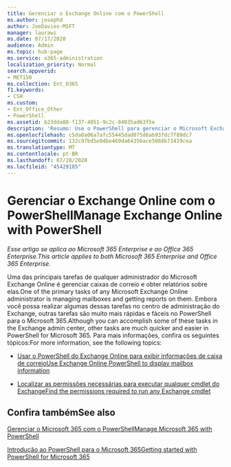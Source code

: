 ```yaml
---
title: Gerenciar o Exchange Online com o PowerShell
ms.author: josephd
author: JoeDavies-MSFT
manager: laurawi
ms.date: 07/17/2020
audience: Admin
ms.topic: hub-page
ms.service: o365-administration
localization_priority: Normal
search.appverid:
- MET150
ms.collection: Ent_O365
f1.keywords:
- CSH
ms.custom:
- Ent_Office_Other
- PowerShell
ms.assetid: b23dda88-f137-4051-9c2c-84035ad63f5e
description: 'Resumo: Use o PowerShell para gerenciar o Microsoft Exchange Online, incluindo a exibição da configuração de caixa de correio e relatórios avançados.'
ms.openlocfilehash: c5da0a06a7afc55445dad075d6ab93fdc7f89dc7
ms.sourcegitcommit: 132c97bd5e0dbe469da64356ace5084b71419cea
ms.translationtype: MT
ms.contentlocale: pt-BR
ms.lasthandoff: 07/28/2020
ms.locfileid: "45429185"
---
```

# <a name="manage-exchange-online-with-powershell"></a><span data-ttu-id="24add-103">Gerenciar o Exchange Online com o PowerShell</span><span class="sxs-lookup"><span data-stu-id="24add-103">Manage Exchange Online with PowerShell</span></span>

<span data-ttu-id="24add-104">*Esse artigo se aplica ao Microsoft 365 Enterprise e ao Office 365 Enterprise.*</span><span class="sxs-lookup"><span data-stu-id="24add-104">*This article applies to both Microsoft 365 Enterprise and Office 365 Enterprise.*</span></span>

<span data-ttu-id="24add-105">Uma das principais tarefas de qualquer administrador do Microsoft Exchange Online é gerenciar caixas de correio e obter relatórios sobre elas.</span><span class="sxs-lookup"><span data-stu-id="24add-105">One of the primary tasks of any Microsoft Exchange Online administrator is managing mailboxes and getting reports on them.</span></span> <span data-ttu-id="24add-106">Embora você possa realizar algumas dessas tarefas no centro de administração do Exchange, outras tarefas são muito mais rápidas e fáceis no PowerShell para o Microsoft 365.</span><span class="sxs-lookup"><span data-stu-id="24add-106">Although you can accomplish some of these tasks in the Exchange admin center, other tasks are much quicker and easier in PowerShell for Microsoft 365.</span></span> <span data-ttu-id="24add-107">Para mais informações, confira os seguintes tópicos:</span><span class="sxs-lookup"><span data-stu-id="24add-107">For more information, see the following topics:</span></span>
  
- [<span data-ttu-id="24add-108">Usar o PowerShell do Exchange Online para exibir informações de caixa de correio</span><span class="sxs-lookup"><span data-stu-id="24add-108">Use Exchange Online PowerShell to display mailbox information</span></span>](https://docs.microsoft.com/exchange/recipients-in-exchange-online/manage-user-mailboxes/use-powershell-to-display-mailbox-information)
    
- [<span data-ttu-id="24add-109">Localizar as permissões necessárias para executar qualquer cmdlet do Exchange</span><span class="sxs-lookup"><span data-stu-id="24add-109">Find the permissions required to run any Exchange cmdlet</span></span>](https://docs.microsoft.com/powershell/exchange/exchange-server/find-exchange-cmdlet-permissions)
    
## <a name="see-also"></a><span data-ttu-id="24add-110">Confira também</span><span class="sxs-lookup"><span data-stu-id="24add-110">See also</span></span>

[<span data-ttu-id="24add-111">Gerenciar o Microsoft 365 com o PowerShell</span><span class="sxs-lookup"><span data-stu-id="24add-111">Manage Microsoft 365 with PowerShell</span></span>](manage-office-365-with-office-365-powershell.md)
  
[<span data-ttu-id="24add-112">Introdução ao PowerShell para o Microsoft 365</span><span class="sxs-lookup"><span data-stu-id="24add-112">Getting started with PowerShell for Microsoft 365</span></span>](getting-started-with-office-365-powershell.md)

